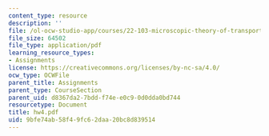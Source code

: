 ```yaml
---
content_type: resource
description: ''
file: /ol-ocw-studio-app/courses/22-103-microscopic-theory-of-transport-fall-2003/9bfe74ab58f49fc62daa20bc8d839514_hw4.pdf
file_size: 64502
file_type: application/pdf
learning_resource_types:
- Assignments
license: https://creativecommons.org/licenses/by-nc-sa/4.0/
ocw_type: OCWFile
parent_title: Assignments
parent_type: CourseSection
parent_uid: d8367da2-7bdd-f74e-e0c9-0d0dda0bd744
resourcetype: Document
title: hw4.pdf
uid: 9bfe74ab-58f4-9fc6-2daa-20bc8d839514
---
```

